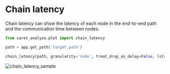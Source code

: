 # Chain latency
Chain latency can show the latency of each node in the end-to-end path and the communication time between nodes.

```python
from caret_analyze.plot import chain_latency

path = app.get_path('target_path')

chain_latency(path, granularity='node', treat_drop_as_delay=False, lstrip_s=1, rstrip_s=1)
```

![chain_latency_sample](../imgs/chain_latency_sample.png)
